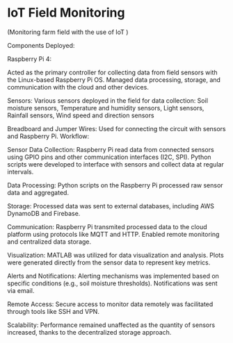 # IoT Field Monitoring
(Monitoring farm field with the use of IoT )

Components Deployed:

Raspberry Pi 4:

Acted as the primary controller for collecting data from field sensors with the Linux-based Raspberry Pi OS.
Managed data processing, storage, and communication with the cloud and other devices.

Sensors:
Various sensors deployed in the field for data collection:
Soil moisture sensors,  Temperature and humidity sensors,
Light sensors, Rainfall sensors,
Wind speed and direction sensors

Breadboard and Jumper Wires:
Used for connecting the circuit with sensors and Raspberry Pi.
Workflow:

Sensor Data Collection:
Raspberry Pi read data from connected sensors using GPIO pins and other communication interfaces (I2C, SPI).
Python scripts were developed to interface with sensors and collect data at regular intervals.

Data Processing:
Python scripts on the Raspberry Pi processed raw sensor data and aggregated.

Storage:
Processed data was sent to external databases, including AWS DynamoDB and Firebase.

Communication:
Raspberry Pi transmited processed data to the cloud platform using protocols like MQTT and HTTP.
Enabled remote monitoring and centralized data storage.

Visualization:
MATLAB was utilized for data visualization and analysis.
Plots were generated directly from the sensor data to represent key metrics.

Alerts and Notifications:
Alerting mechanisms was implemented based on specific conditions (e.g., soil moisture thresholds).
Notifications was sent via email.

Remote Access:
Secure access to monitor data remotely was facilitated through tools like SSH and VPN.

Scalability:
Performance remained unaffected as the quantity of sensors increased, thanks to the decentralized storage approach.
